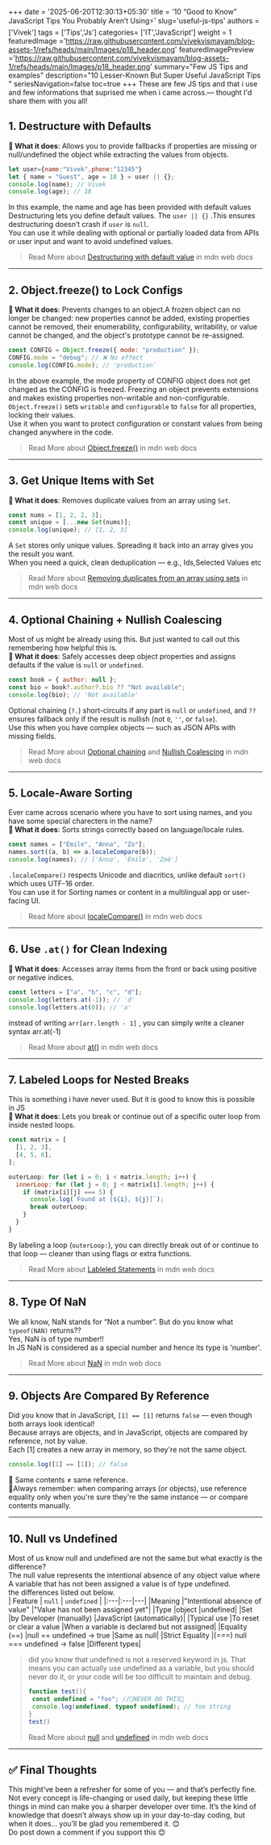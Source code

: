 +++
date = '2025-06-20T12:30:13+05:30'
title = '10 “Good to Know” JavaScript Tips You Probably Aren’t Using⚡'
slug='useful-js-tips'
authors = ['Vivek']
tags = ['Tips','Js']
categories= ['IT','JavaScript']
weight = 1
featuredImage ='https://raw.githubusercontent.com/vivekvismayam/blog-assets-1/refs/heads/main/Images/p18_header.png'
featuredImagePreview ='https://raw.githubusercontent.com/vivekvismayam/blog-assets-1/refs/heads/main/Images/p18_header.png'
summary="Few JS Tips and examples"
description="10 Lesser-Known But Super Useful JavaScript Tips "
seriesNavigation=false
toc=true
+++
These are few JS tips and that i use and few informations that suprised me when i came across.— thought I'd share them with you all!
## 1.  Destructure with Defaults
**🧠 What it does**: Allows you to provide fallbacks if properties are missing or null/undefined the object while extracting the values from objects.
```js
let user={name:"Vivek",phone:"12345"}
let { name = "Guest", age = 18 } = user || {};
console.log(name); // Vivek
console.log(age); // 18
```
In this example, the name and age has been provided with default values  
Destructuring lets you define default values. The `user || {}` .This ensures destructuring doesn’t crash if `user` is `null`.  
You can use it while dealing with optional or partially loaded data from APIs or user input and want to avoid undefined values.
>Read More about [Destructuring with default value](https://developer.mozilla.org/en-US/docs/Web/JavaScript/Reference/Operators/Destructuring#default_value) in mdn web docs
---

## 2. Object.freeze() to Lock Configs
**🧠 What it does**: Prevents changes to an object.A frozen object can no longer be changed: new properties cannot be added, existing properties cannot be removed, their enumerability, configurability, writability, or value cannot be changed, and the object's prototype cannot be re-assigned.  
```js
const CONFIG = Object.freeze({ mode: "production" });
CONFIG.mode = "debug"; // ❌ No effect
console.log(CONFIG.mode); // 'production'
```  
In the above example, the mode property of CONFIG object does not get changed as the CONFIG is freezed. Freezing an object prevents extensions and makes existing properties non-writable and non-configurable.  
`Object.freeze()` sets `writable` and `configurable` to `false` for all properties, locking their values.  
Use it when you want to protect configuration or constant values from being changed anywhere in the code.  
>Read More about [Object.freeze()](https://developer.mozilla.org/en-US/docs/Web/JavaScript/Reference/Global_Objects/Object/freeze) in mdn web docs  
---

## 3. Get Unique Items with Set
**🧠 What it does**: Removes duplicate values from an array using `Set`.
```js
const nums = [1, 2, 2, 3];
const unique = [...new Set(nums)];
console.log(unique); // [1, 2, 3]
```
A `Set` stores only unique values. Spreading it back into an array gives you the result you want.  
When you need a quick, clean deduplication — e.g., Ids,Selected Values etc  
>Read More about [Removing duplicates from an array using sets](https://developer.mozilla.org/en-US/docs/Web/JavaScript/Reference/Global_Objects/Set#remove_duplicate_elements_from_an_array) in mdn web docs  
---

## 4. Optional Chaining + Nullish Coalescing
Most of us might be already using this. But just wanted to call out this remembering how helpful this is.  
**🧠 What it does**: Safely accesses deep object properties and assigns defaults if the value is `null` or `undefined`.  
```js
const book = { author: null };
const bio = book?.author?.bio ?? "Not available";
console.log(bio); // 'Not available'
```  
Optional chaining (`?.`) short-circuits if any part is `null` or `undefined`, and `??` ensures fallback only if the result is nullish (not `0`, `''`, or `false`).  
Use this when you have complex objects — such as JSON APIs with missing fields.  
> Read More about [Optional chaining](https://developer.mozilla.org/en-US/docs/Web/JavaScript/Reference/Operators/Optional_chaining) and [Nullish Coalescing](https://developer.mozilla.org/en-US/docs/Web/JavaScript/Reference/Operators/Nullish_coalescing) in mdn web docs  
---

## 5. Locale-Aware Sorting
Ever came across scenario where you have to sort using names, and you have some special charecters in the name?  
**🧠 What it does**: Sorts strings correctly based on language/locale rules.  
```js
const names = ["Émile", "Anna", "Zo"];
names.sort((a, b) => a.localeCompare(b));
console.log(names); // ['Anna', 'Émile', 'Zoë']
```  
`.localeCompare()` respects Unicode and diacritics, unlike default `sort()` which uses UTF-16 order.  
You can use it for Sorting names or content in a multilingual app or user-facing UI.  
>Read More about [localeCompare()](https://developer.mozilla.org/en-US/docs/Web/JavaScript/Reference/Global_Objects/String/localeCompare) in mdn web docs  
---

## 6. Use `.at()` for Clean Indexing
**🧠 What it does**: Accesses array items from the front or back using positive or negative indices.  
```js
const letters = ["a", "b", "c", "d"];
console.log(letters.at(-1)); // 'd'
console.log(letters.at(0)); // 'a'
```  
instead of writing `arr[arr.length - 1]` , you can simply write a cleaner syntax arr.at(-1)  
>Read More about [at()](https://developer.mozilla.org/en-US/docs/Web/JavaScript/Reference/Global_Objects/Array/at) in mdn web docs  
---

## 7. Labeled Loops for Nested Breaks
This is something i have never used. But it is good to know this is possible in JS  
**🧠 What it does**: Lets you break or continue out of a specific outer loop from inside nested loops.  
```js
const matrix = [
  [1, 2, 3],
  [4, 5, 6],
];

outerLoop: for (let i = 0; i < matrix.length; i++) {
  innerLoop: for (let j = 0; j < matrix[i].length; j++) {
    if (matrix[i][j] === 5) {
      console.log(`Found at [${i}, ${j}]`);
      break outerLoop;
    }
  }
}
```  
By labeling a loop (`outerLoop:`), you can directly break out of or continue to that loop — cleaner than using flags or extra functions.  
>Read More about [Lableled Statements](https://developer.mozilla.org/en-US/docs/Web/JavaScript/Reference/Statements/label) in mdn web docs  
---

## 8. Type Of NaN
We all know, NaN stands for “Not a number”. But do you know what `typeof(NAN)` returns??  
Yes, NaN is of type number!!    
In JS NaN is considered as a special number and hence its type is 'number'.  
>Read More about [NaN](https://developer.mozilla.org/en-US/docs/Web/JavaScript/Reference/Statements/label) in mdn web docs  
---

## 9. Objects Are Compared By Reference
Did you know that in JavaScript, `[1] == [1]` returns `false` — even though both arrays look identical!  
Because arrays are objects, and in JavaScript, objects are compared by reference, not by value.  
Each [1] creates a new array in memory, so they're not the same object.  
```js
console.log([1] == [1]); // false
```
🔁 Same contents ≠ same reference.    
📌Always remember: when comparing arrays (or objects), use reference equality only when you're sure they're the same instance — or compare contents manually.  

---

## 10. Null vs Undefined
Most of us know null and undefined are not the same.but what exactly is the difference?  
The null value represents the intentional absence of any object value where A variable that has not been assigned a value is of type undefined.  
the differences listed out below.  
| Feature | `null` | `undefined` |
|:---|:---|---|
|Meaning	|"Intentional absence of value"	|"Value has not been assigned yet"|
|Type	|object	|undefined|
|Set |by	Developer (manually)	|JavaScript (automatically)|
|Typical use	|To reset or clear a value	|When a variable is declared but not assigned|
|Equality (==)	|null == undefined → true	|Same as null|
|Strict Equality |(===)	null === undefined → false	|Different types|
>did you know that undefined is not a reserved keyword in js. That means you can actually use undefined as a variable, but you should never do it, or your code will be too difficult to maintain and debug.
>```js
>function test(){
>  const undefined = "foo"; //🚫NEVER DO THIS🚫
>  console.log(undefined, typeof undefined); // foo string
>}
>test()
>```  
> Read More about [null](https://developer.mozilla.org/en-US/docs/Web/JavaScript/Reference/Operators/null) and [undefined](https://developer.mozilla.org/en-US/docs/Web/JavaScript/Reference/Global_Objects/undefined) in mdn web docs
---

## ✅ Final Thoughts
This might’ve been a refresher for some of you — and that’s perfectly fine. Not every concept is life-changing or used daily, but keeping these little things in mind can make you a sharper developer over time. It’s the kind of knowledge that doesn’t always show up in your day-to-day coding, but when it does… you’ll be glad you remembered it. 😊  
Do post down a comment if you support this 😊